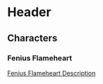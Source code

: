 <!-- TITLE: Home -->
<!-- SUBTITLE: A quick summary of Home -->

# Header
## Characters
### Fenius Flameheart
[Fenius Flameheart Description](characters/fenius/fenius-description)
